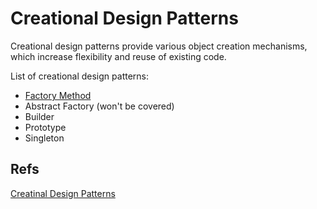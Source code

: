 # **Creational Design Patterns**

Creational design patterns provide various object creation mechanisms, which increase flexibility and reuse of existing code.

List of creational design patterns:
- [Factory Method](./factory.md)
- Abstract Factory (won't be covered)
- Builder
- Prototype
- Singleton


## Refs
[Creatinal Design Patterns](https://refactoring.guru/design-patterns/creational-patterns)
